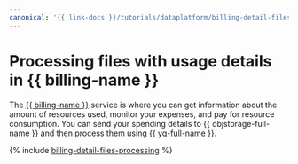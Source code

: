 ```yaml
---
canonical: '{{ link-docs }}/tutorials/dataplatform/billing-detail-files-processing'
---
```


# Processing files with usage details in {{ billing-name }}

The [{{ billing-name }}](../../billing/index.yaml) service is where you can get information about the amount of resources used, monitor your expenses, and pay for resource consumption. You can send your spending details to {{ objstorage-full-name }} and then process them using [{{ yq-full-name }}](../../query/index.yaml).

{% include [billing-detail-files-processing](../../_tutorials/dataplatform/billing-detail-files-processing.md) %}
